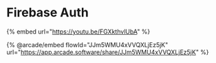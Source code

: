 # Firebase Auth

{% embed url="https://youtu.be/FGXkthvlUbA" %}

{% @arcade/embed flowId="JJm5WMU4xVVQXLjEz5jK" url="https://app.arcade.software/share/JJm5WMU4xVVQXLjEz5jK" %}
